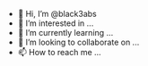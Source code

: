 - 👋 Hi, I’m @black3abs
- 👀 I’m interested in ...
- 🌱 I’m currently learning ...
- 💞️ I’m looking to collaborate on ...
- 📫 How to reach me ...

<!---
black3abs/black3abs is a ✨ special ✨ repository because its `README.md` (this file) appears on your GitHub profile.
You can click the Preview link to take a look at your changes.
--->
